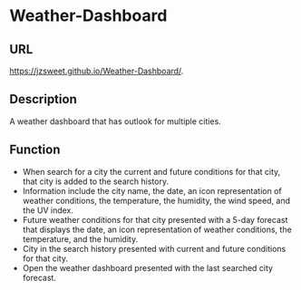# Weather-Dashboard

## URL
https://jzsweet.github.io/Weather-Dashboard/.

## Description
A weather dashboard that has outlook for multiple cities.

## Function
* When search for a city the current and future conditions for that city, that city is added to the search history.
* Information include the city name, the date, an icon representation of weather conditions, the temperature, the humidity, the wind speed, and the UV index.
* Future weather conditions for that city  presented with a 5-day forecast that displays the date, an icon representation of weather conditions, the temperature, and the humidity.
* City in the search history presented with current and future conditions for that city.
* Open the weather dashboard presented with the last searched city forecast.
